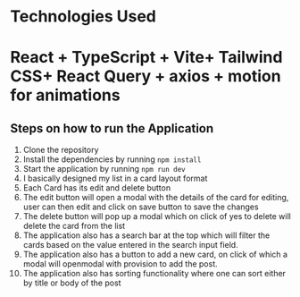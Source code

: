 # Technologies Used

# React + TypeScript + Vite+ Tailwind CSS+ React Query + axios + motion for animations

## Steps on how to run the Application

1. Clone the repository
2. Install the dependencies by running `npm install`
3. Start the application by running `npm run dev`
4. I basically designed my list in a card layout format
5. Each Card has its edit and delete button
6. The edit button will open a modal with the details of the card for editing, user can then edit and click on save button to save the changes
7. The delete button will pop up a modal which on click of yes to delete will delete the card from the list
8. The application also has a search bar at the top which will filter the cards based on the value entered in the search input field.
9. The application also has a button to add a new card, on click of which a modal will openmodal with provision to add the post.
10. The application also has sorting functionality where one can sort either by title or body of the post
